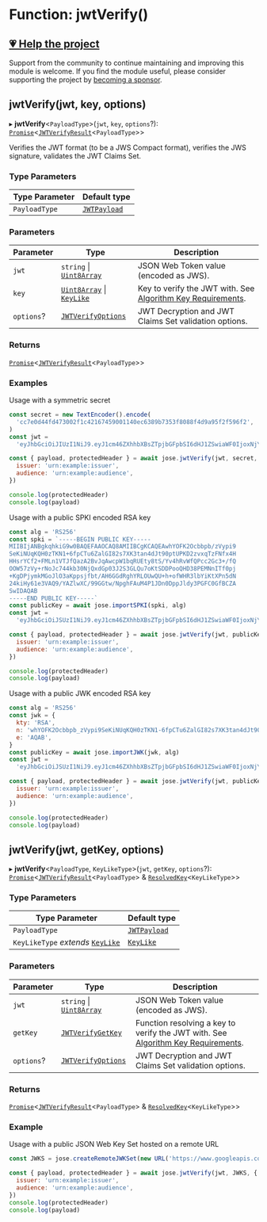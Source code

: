 # Function: jwtVerify()

## [💗 Help the project](https://github.com/sponsors/panva)

Support from the community to continue maintaining and improving this module is welcome. If you find the module useful, please consider supporting the project by [becoming a sponsor](https://github.com/sponsors/panva).

## jwtVerify(jwt, key, options)

▸ **jwtVerify**\<`PayloadType`\>(`jwt`, `key`, `options`?): [`Promise`](https://developer.mozilla.org/docs/Web/JavaScript/Reference/Global_Objects/Promise)\<[`JWTVerifyResult`](../../../types/interfaces/JWTVerifyResult.md)\<`PayloadType`\>\>

Verifies the JWT format (to be a JWS Compact format), verifies the JWS signature, validates the
JWT Claims Set.

### Type Parameters

| Type Parameter | Default type |
| ------ | ------ |
| `PayloadType` | [`JWTPayload`](../../../types/interfaces/JWTPayload.md) |

### Parameters

| Parameter | Type | Description |
| ------ | ------ | ------ |
| `jwt` | `string` \| [`Uint8Array`](https://developer.mozilla.org/docs/Web/JavaScript/Reference/Global_Objects/Uint8Array) | JSON Web Token value (encoded as JWS). |
| `key` | [`Uint8Array`](https://developer.mozilla.org/docs/Web/JavaScript/Reference/Global_Objects/Uint8Array) \| [`KeyLike`](../../../types/type-aliases/KeyLike.md) | Key to verify the JWT with. See [Algorithm Key Requirements](https://github.com/panva/jose/issues/210#jws-alg). |
| `options`? | [`JWTVerifyOptions`](../interfaces/JWTVerifyOptions.md) | JWT Decryption and JWT Claims Set validation options. |

### Returns

[`Promise`](https://developer.mozilla.org/docs/Web/JavaScript/Reference/Global_Objects/Promise)\<[`JWTVerifyResult`](../../../types/interfaces/JWTVerifyResult.md)\<`PayloadType`\>\>

### Examples

Usage with a symmetric secret

```js
const secret = new TextEncoder().encode(
  'cc7e0d44fd473002f1c42167459001140ec6389b7353f8088f4d9a95f2f596f2',
)
const jwt =
  'eyJhbGciOiJIUzI1NiJ9.eyJ1cm46ZXhhbXBsZTpjbGFpbSI6dHJ1ZSwiaWF0IjoxNjY5MDU2MjMxLCJpc3MiOiJ1cm46ZXhhbXBsZTppc3N1ZXIiLCJhdWQiOiJ1cm46ZXhhbXBsZTphdWRpZW5jZSJ9.C4iSlLfAUMBq--wnC6VqD9gEOhwpRZpoRarE0m7KEnI'

const { payload, protectedHeader } = await jose.jwtVerify(jwt, secret, {
  issuer: 'urn:example:issuer',
  audience: 'urn:example:audience',
})

console.log(protectedHeader)
console.log(payload)
```

Usage with a public SPKI encoded RSA key

```js
const alg = 'RS256'
const spki = `-----BEGIN PUBLIC KEY-----
MIIBIjANBgkqhkiG9w0BAQEFAAOCAQ8AMIIBCgKCAQEAwhYOFK2Ocbbpb/zVypi9
SeKiNUqKQH0zTKN1+6fpCTu6ZalGI82s7XK3tan4dJt90ptUPKD2zvxqTzFNfx4H
HHsrYCf2+FMLn1VTJfQazA2BvJqAwcpW1bqRUEty8tS/Yv4hRvWfQPcc2Gc3+/fQ
OOW57zVy+rNoJc744kb30NjQxdGp03J2S3GLQu7oKtSDDPooQHD38PEMNnITf0pj
+KgDPjymkMGoJlO3aKppsjfbt/AH6GGdRghYRLOUwQU+h+ofWHR3lbYiKtXPn5dN
24kiHy61e3VAQ9/YAZlwXC/99GGtw/NpghFAuM4P1JDn0DppJldy3PGFC0GfBCZA
SwIDAQAB
-----END PUBLIC KEY-----`
const publicKey = await jose.importSPKI(spki, alg)
const jwt =
  'eyJhbGciOiJSUzI1NiJ9.eyJ1cm46ZXhhbXBsZTpjbGFpbSI6dHJ1ZSwiaWF0IjoxNjY5MDU2NDg4LCJpc3MiOiJ1cm46ZXhhbXBsZTppc3N1ZXIiLCJhdWQiOiJ1cm46ZXhhbXBsZTphdWRpZW5jZSJ9.gXrPZ3yM_60dMXGE69dusbpzYASNA-XIOwsb5D5xYnSxyj6_D6OR_uR_1vqhUm4AxZxcrH1_-XJAve9HCw8az_QzHcN-nETt-v6stCsYrn6Bv1YOc-mSJRZ8ll57KVqLbCIbjKwerNX5r2_Qg2TwmJzQdRs-AQDhy-s_DlJd8ql6wR4n-kDZpar-pwIvz4fFIN0Fj57SXpAbLrV6Eo4Byzl0xFD8qEYEpBwjrMMfxCZXTlAVhAq6KCoGlDTwWuExps342-0UErEtyIqDnDGcrfNWiUsoo8j-29IpKd-w9-C388u-ChCxoHz--H8WmMSZzx3zTXsZ5lXLZ9IKfanDKg'

const { payload, protectedHeader } = await jose.jwtVerify(jwt, publicKey, {
  issuer: 'urn:example:issuer',
  audience: 'urn:example:audience',
})

console.log(protectedHeader)
console.log(payload)
```

Usage with a public JWK encoded RSA key

```js
const alg = 'RS256'
const jwk = {
  kty: 'RSA',
  n: 'whYOFK2Ocbbpb_zVypi9SeKiNUqKQH0zTKN1-6fpCTu6ZalGI82s7XK3tan4dJt90ptUPKD2zvxqTzFNfx4HHHsrYCf2-FMLn1VTJfQazA2BvJqAwcpW1bqRUEty8tS_Yv4hRvWfQPcc2Gc3-_fQOOW57zVy-rNoJc744kb30NjQxdGp03J2S3GLQu7oKtSDDPooQHD38PEMNnITf0pj-KgDPjymkMGoJlO3aKppsjfbt_AH6GGdRghYRLOUwQU-h-ofWHR3lbYiKtXPn5dN24kiHy61e3VAQ9_YAZlwXC_99GGtw_NpghFAuM4P1JDn0DppJldy3PGFC0GfBCZASw',
  e: 'AQAB',
}
const publicKey = await jose.importJWK(jwk, alg)
const jwt =
  'eyJhbGciOiJSUzI1NiJ9.eyJ1cm46ZXhhbXBsZTpjbGFpbSI6dHJ1ZSwiaWF0IjoxNjY5MDU2NDg4LCJpc3MiOiJ1cm46ZXhhbXBsZTppc3N1ZXIiLCJhdWQiOiJ1cm46ZXhhbXBsZTphdWRpZW5jZSJ9.gXrPZ3yM_60dMXGE69dusbpzYASNA-XIOwsb5D5xYnSxyj6_D6OR_uR_1vqhUm4AxZxcrH1_-XJAve9HCw8az_QzHcN-nETt-v6stCsYrn6Bv1YOc-mSJRZ8ll57KVqLbCIbjKwerNX5r2_Qg2TwmJzQdRs-AQDhy-s_DlJd8ql6wR4n-kDZpar-pwIvz4fFIN0Fj57SXpAbLrV6Eo4Byzl0xFD8qEYEpBwjrMMfxCZXTlAVhAq6KCoGlDTwWuExps342-0UErEtyIqDnDGcrfNWiUsoo8j-29IpKd-w9-C388u-ChCxoHz--H8WmMSZzx3zTXsZ5lXLZ9IKfanDKg'

const { payload, protectedHeader } = await jose.jwtVerify(jwt, publicKey, {
  issuer: 'urn:example:issuer',
  audience: 'urn:example:audience',
})

console.log(protectedHeader)
console.log(payload)
```

## jwtVerify(jwt, getKey, options)

▸ **jwtVerify**\<`PayloadType`, `KeyLikeType`\>(`jwt`, `getKey`, `options`?): [`Promise`](https://developer.mozilla.org/docs/Web/JavaScript/Reference/Global_Objects/Promise)\<[`JWTVerifyResult`](../../../types/interfaces/JWTVerifyResult.md)\<`PayloadType`\> & [`ResolvedKey`](../../../types/interfaces/ResolvedKey.md)\<`KeyLikeType`\>\>

### Type Parameters

| Type Parameter | Default type |
| ------ | ------ |
| `PayloadType` | [`JWTPayload`](../../../types/interfaces/JWTPayload.md) |
| `KeyLikeType` *extends* [`KeyLike`](../../../types/type-aliases/KeyLike.md) | [`KeyLike`](../../../types/type-aliases/KeyLike.md) |

### Parameters

| Parameter | Type | Description |
| ------ | ------ | ------ |
| `jwt` | `string` \| [`Uint8Array`](https://developer.mozilla.org/docs/Web/JavaScript/Reference/Global_Objects/Uint8Array) | JSON Web Token value (encoded as JWS). |
| `getKey` | [`JWTVerifyGetKey`](../interfaces/JWTVerifyGetKey.md) | Function resolving a key to verify the JWT with. See [Algorithm Key Requirements](https://github.com/panva/jose/issues/210#jws-alg). |
| `options`? | [`JWTVerifyOptions`](../interfaces/JWTVerifyOptions.md) | JWT Decryption and JWT Claims Set validation options. |

### Returns

[`Promise`](https://developer.mozilla.org/docs/Web/JavaScript/Reference/Global_Objects/Promise)\<[`JWTVerifyResult`](../../../types/interfaces/JWTVerifyResult.md)\<`PayloadType`\> & [`ResolvedKey`](../../../types/interfaces/ResolvedKey.md)\<`KeyLikeType`\>\>

### Example

Usage with a public JSON Web Key Set hosted on a remote URL

```js
const JWKS = jose.createRemoteJWKSet(new URL('https://www.googleapis.com/oauth2/v3/certs'))

const { payload, protectedHeader } = await jose.jwtVerify(jwt, JWKS, {
  issuer: 'urn:example:issuer',
  audience: 'urn:example:audience',
})
console.log(protectedHeader)
console.log(payload)
```
